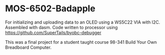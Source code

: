 # MOS-6502-Badapple
For initializing and uploading data to an OLED using a WS5C22 VIA with I2C. Assembled with dasm. Code written to processor using https://github.com/SuperTails/byobc-debugger

This was a final project for a student taught course 98-341 Build Your Own Breadboard Computer.
